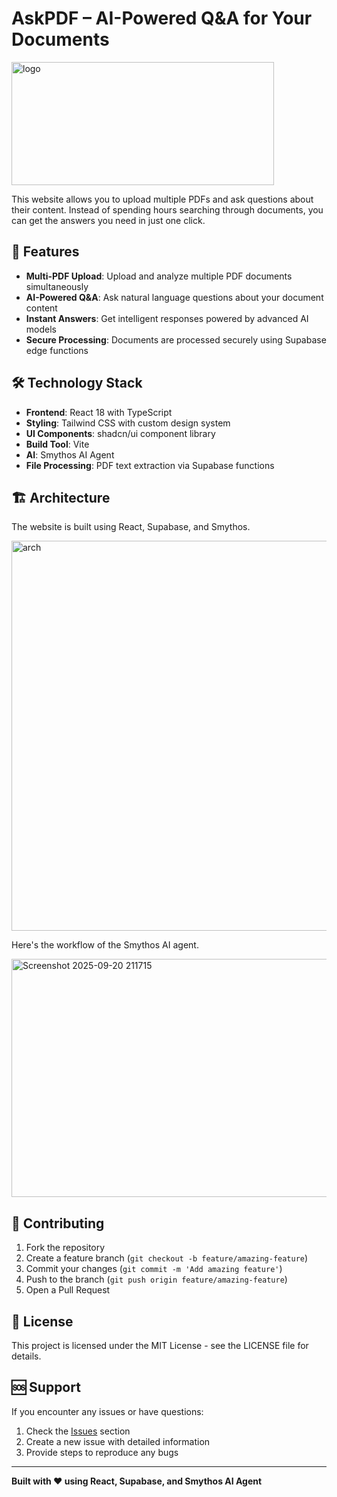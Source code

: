 # AskPDF – AI-Powered Q&A for Your Documents

<img width="420" height="197" alt="logo" src="https://github.com/user-attachments/assets/b3ffc172-7a40-4696-81b6-4bade047d724" />

This website allows you to upload multiple PDFs and ask questions about their content. Instead of spending hours searching through documents, you can get the answers you need in just one click.

## 🚀 Features

- **Multi-PDF Upload**: Upload and analyze multiple PDF documents simultaneously
- **AI-Powered Q&A**: Ask natural language questions about your document content
- **Instant Answers**: Get intelligent responses powered by advanced AI models
- **Secure Processing**: Documents are processed securely using Supabase edge functions

## 🛠️ Technology Stack

- **Frontend**: React 18 with TypeScript
- **Styling**: Tailwind CSS with custom design system
- **UI Components**: shadcn/ui component library
- **Build Tool**: Vite
- **AI**: Smythos AI Agent
- **File Processing**: PDF text extraction via Supabase functions

## 🏗️ Architecture

The website is built using React, Supabase, and Smythos. 

<img width="3335" height="624" alt="arch" src="https://github.com/user-attachments/assets/bdd1f8fd-c771-4758-b49a-57228d2032a0" />


Here's the workflow of the Smythos AI agent.

<img width="960" height="381" alt="Screenshot 2025-09-20 211715" src="https://github.com/user-attachments/assets/8d883aeb-1ee9-41b6-acaf-c238cbbaf766" />


## 🤝 Contributing

1. Fork the repository
2. Create a feature branch (`git checkout -b feature/amazing-feature`)
3. Commit your changes (`git commit -m 'Add amazing feature'`)
4. Push to the branch (`git push origin feature/amazing-feature`)
5. Open a Pull Request

## 📄 License

This project is licensed under the MIT License - see the LICENSE file for details.

## 🆘 Support

If you encounter any issues or have questions:

1. Check the [Issues](../../issues) section
2. Create a new issue with detailed information
3. Provide steps to reproduce any bugs
---

**Built with ❤️ using React, Supabase, and Smythos AI Agent**
